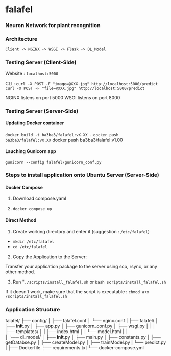 # falafel

### Neuron Network for plant recognition

### Architecture 

`Client -> NGINX -> WSGI -> Flask -> DL_Model`


### Testing Server (Client-Side)


Website :   `localhost:5000`

CLI :       `curl -X POST -F "image=@XXX.jpg" http://localhost:5000/predict`
            `curl -X POST -F "file=@XXX.jpg" http://localhost:5000/predict`


NGINX listens on port 5000
WSGI  listens on port 8000



### Testing Server (Server-Side)

#### Updating Docker container

`docker build -t ba3ba3/falafel:vX.XX .`
`docker push ba3ba3/falafel:vX.XX`
docker push ba3ba3/falafel:v1.00

#### Lauching Gunicorn app

`gunicorn --config falafel/gunicorn_conf.py`



### Steps to install application onto Ubuntu Server (Server-Side)

#### Docker Compose

1. Download compose.yaml

2. `docker compose up`


#### Direct Method

1. Create working directory and enter it (suggestion : `/etc/falafel`)

- `mkdir /etc/falafel`
- `cd /etc/falafel`

2. Copy the Application to the Server:

Transfer your application package to the server using scp, rsync, or any other method.


3. Run "`./scripts/install_falafel.sh`  or `bash scripts/install_falafel.sh`

If it doesn't work, make sure that the script is executable : `chmod a+x /scripts/install_falafel.sh`


### Application Structure


falafel/
├── config/
│   ├── falafel.conf
│   └── nginx.conf
|
├── falafel/
│   ├── __init__.py
│   ├── app.py
│   ├── gunicorn_conf.py
│   ├── wsgi.py
│   |
│   ├── templates/
│   |   ├── index.html
│   |   └── model.html
|   |   
│   └── dl_model/
│       ├── __init__.py
│       ├── main.py
│       ├── constants.py
│       ├── getDatabse.py
│       ├── createModel.py
│       ├── trainModel.py
|       └── predict.py
|
├── Dockerfile
├── requirements.txt
└── docker-compose.yml



